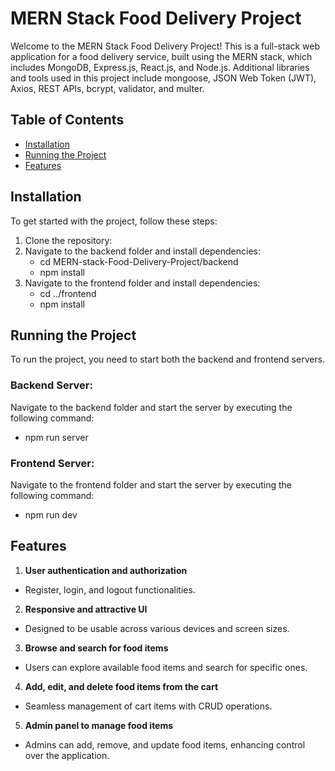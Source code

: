 # MERN Stack Food Delivery Project

Welcome to the MERN Stack Food Delivery Project! This is a full-stack web application for a food delivery service, built using the MERN stack, which includes MongoDB, Express.js, React.js, and Node.js. Additional libraries and tools used in this project include mongoose, JSON Web Token (JWT), Axios, REST APIs, bcrypt, validator, and multer.

## Table of Contents

- [Installation](#installation)
- [Running the Project](#running-the-project)
- [Features](#features)

## Installation

To get started with the project, follow these steps:

1. Clone the repository:
2. Navigate to the backend folder and install dependencies:
   - cd MERN-stack-Food-Delivery-Project/backend
   - npm install
3. Navigate to the frontend folder and install dependencies:
   - cd ../frontend
   - npm install

## Running the Project
To run the project, you need to start both the backend and frontend servers.

### Backend Server:
Navigate to the backend folder and start the server by executing the following command:
- npm run server

### Frontend Server:
Navigate to the frontend folder and start the server by executing the following command:
- npm run dev


## Features

1. **User authentication and authorization**
 - Register, login, and logout functionalities.

2. **Responsive and attractive UI**
 - Designed to be usable across various devices and screen sizes.

3. **Browse and search for food items**
 - Users can explore available food items and search for specific ones.

4. **Add, edit, and delete food items from the cart**
 - Seamless management of cart items with CRUD operations.

5. **Admin panel to manage food items**
 - Admins can add, remove, and update food items, enhancing control over the application.

